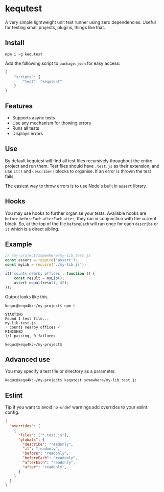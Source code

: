 # kequtest

A very simple lightweight unit test runner using zero dependencies. Useful for testing small projects, plugins, things like that.

## Install

```
npm i -g kequtest
```

Add the following script to `package.json` for easy access:

```javascript
{
    "scripts": {
        "test": "kequtest"
    }
}
```

## Features

* Supports async tests
* Use any mechanism for thowing errors
* Runs all tests
* Displays errors

## Use

By default kequtest will find all test files recursively throughout the entire project and run them. Test files should have `.test.js` as their extension, and use `it()` and `describe()` blocks to organise. If an error is thrown the test fails.

The easiest way to throw errors is to use Node's built in `assert` library.

## Hooks

You may use hooks to further organise your tests. Available hooks are `before` `beforeEach` `afterEach` `after`, they run in conjunction with the current block. So, at the top of the file `beforeEach` will run once for each `describe` or `it` which is a direct sibling.

## Example

```javascript
// /my-project/somewhere/my-lib.test.js
const assert = require('assert');
const myLib = require('./my-lib.js');

it('counts nearby offices', function () {
    const result = myLib();
    assert.equal(result, 42);
});
```

Output looks like this.

```
kequc@kequ4k:~/my-project$ npm t

STARTING
Found 1 test file...
my-lib.test.js
· counts nearby offices ✓
FINISHED
1/1 passing, 0 failures

kequc@kequ4k:~/my-project$
```

## Advanced use

You may specify a test file or directory as a parameter.

```
kequc@kequ4k:~/my-project$ kequtest somewhere/my-lib.test.js
```

## Eslint

Tip if you want to avoid `no-undef` warnings add overrides to your eslint config.

```json
{
  "overrides": [
    {
      "files": ["*.test.js"],
      "globals": {
        "describe": "readonly",
        "it": "readonly",
        "before": "readonly",
        "beforeEach": "readonly",
        "afterEach": "readonly",
        "after": "readonly",
      }
    }
  ]
}
```
